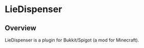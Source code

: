 LieDispenser
============

## Overview

LieDispenser is a plugin for Bukkit/Spigot (a mod for Minecraft).
